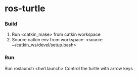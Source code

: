 # ros-turtle

### Build
1. Run <catkin_make> from catkin workspace
2. Source catkin env from workspace: <source ~/catkin_ws/devel/setup.bash>

### Run
Run roslaunch <hw1.launch>
Control the turtle with arrow keys
